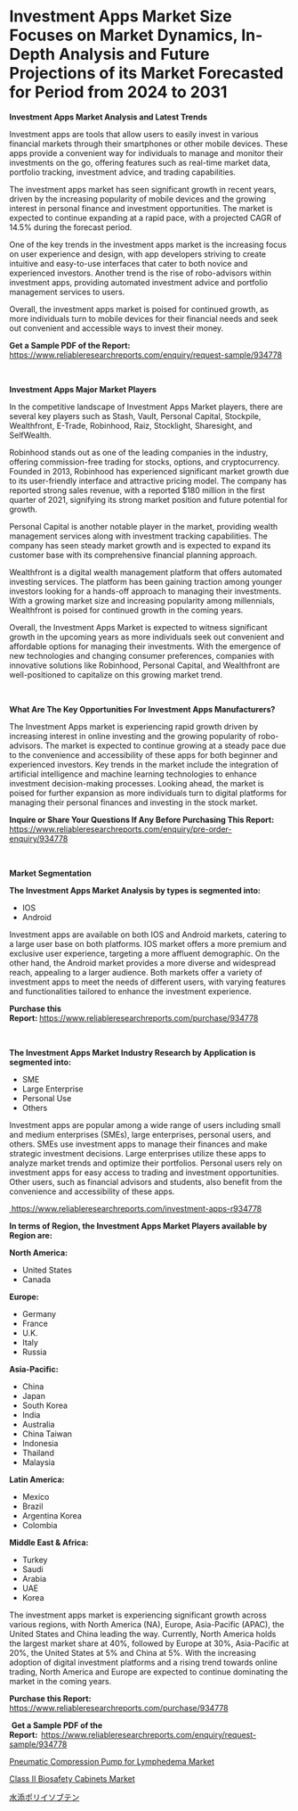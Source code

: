 <p><h1>Investment Apps Market Size Focuses on Market Dynamics, In-Depth Analysis and Future Projections of its Market Forecasted for Period from 2024 to 2031</h1></p><p><strong>Investment Apps Market Analysis and Latest Trends</strong></p>
<p><p>Investment apps are tools that allow users to easily invest in various financial markets through their smartphones or other mobile devices. These apps provide a convenient way for individuals to manage and monitor their investments on the go, offering features such as real-time market data, portfolio tracking, investment advice, and trading capabilities.</p><p>The investment apps market has seen significant growth in recent years, driven by the increasing popularity of mobile devices and the growing interest in personal finance and investment opportunities. The market is expected to continue expanding at a rapid pace, with a projected CAGR of 14.5% during the forecast period.</p><p>One of the key trends in the investment apps market is the increasing focus on user experience and design, with app developers striving to create intuitive and easy-to-use interfaces that cater to both novice and experienced investors. Another trend is the rise of robo-advisors within investment apps, providing automated investment advice and portfolio management services to users.</p><p>Overall, the investment apps market is poised for continued growth, as more individuals turn to mobile devices for their financial needs and seek out convenient and accessible ways to invest their money.</p></p>
<p><strong>Get a Sample PDF of the Report:&nbsp;</strong> <a href="https://www.reliableresearchreports.com/enquiry/request-sample/934778">https://www.reliableresearchreports.com/enquiry/request-sample/934778</a></p>
<p>&nbsp;</p>
<p><strong>Investment Apps Major Market Players</strong></p>
<p><p>In the competitive landscape of Investment Apps Market players, there are several key players such as Stash, Vault, Personal Capital, Stockpile, Wealthfront, E-Trade, Robinhood, Raiz, Stocklight, Sharesight, and SelfWealth.</p><p>Robinhood stands out as one of the leading companies in the industry, offering commission-free trading for stocks, options, and cryptocurrency. Founded in 2013, Robinhood has experienced significant market growth due to its user-friendly interface and attractive pricing model. The company has reported strong sales revenue, with a reported $180 million in the first quarter of 2021, signifying its strong market position and future potential for growth.</p><p>Personal Capital is another notable player in the market, providing wealth management services along with investment tracking capabilities. The company has seen steady market growth and is expected to expand its customer base with its comprehensive financial planning approach.</p><p>Wealthfront is a digital wealth management platform that offers automated investing services. The platform has been gaining traction among younger investors looking for a hands-off approach to managing their investments. With a growing market size and increasing popularity among millennials, Wealthfront is poised for continued growth in the coming years.</p><p>Overall, the Investment Apps Market is expected to witness significant growth in the upcoming years as more individuals seek out convenient and affordable options for managing their investments. With the emergence of new technologies and changing consumer preferences, companies with innovative solutions like Robinhood, Personal Capital, and Wealthfront are well-positioned to capitalize on this growing market trend.</p></p>
<p>&nbsp;</p>
<p><strong>What Are The Key Opportunities For Investment Apps Manufacturers?</strong></p>
<p><p>The Investment Apps market is experiencing rapid growth driven by increasing interest in online investing and the growing popularity of robo-advisors. The market is expected to continue growing at a steady pace due to the convenience and accessibility of these apps for both beginner and experienced investors. Key trends in the market include the integration of artificial intelligence and machine learning technologies to enhance investment decision-making processes. Looking ahead, the market is poised for further expansion as more individuals turn to digital platforms for managing their personal finances and investing in the stock market.</p></p>
<p><strong>Inquire or Share Your Questions If Any Before Purchasing This Report:</strong> <a href="https://www.reliableresearchreports.com/enquiry/pre-order-enquiry/934778">https://www.reliableresearchreports.com/enquiry/pre-order-enquiry/934778</a></p>
<p>&nbsp;</p>
<p><strong>Market Segmentation</strong></p>
<p><strong>The Investment Apps Market Analysis by types is segmented into:</strong></p>
<p><ul><li>IOS</li><li>Android</li></ul></p>
<p><p>Investment apps are available on both IOS and Android markets, catering to a large user base on both platforms. IOS market offers a more premium and exclusive user experience, targeting a more affluent demographic. On the other hand, the Android market provides a more diverse and widespread reach, appealing to a larger audience. Both markets offer a variety of investment apps to meet the needs of different users, with varying features and functionalities tailored to enhance the investment experience.</p></p>
<p><strong>Purchase this Report:&nbsp;</strong><a href="https://www.reliableresearchreports.com/purchase/934778">https://www.reliableresearchreports.com/purchase/934778</a></p>
<p>&nbsp;</p>
<p><strong>The Investment Apps Market Industry Research by Application is segmented into:</strong></p>
<p><ul><li>SME</li><li>Large Enterprise</li><li>Personal Use</li><li>Others</li></ul></p>
<p><p>Investment apps are popular among a wide range of users including small and medium enterprises (SMEs), large enterprises, personal users, and others. SMEs use investment apps to manage their finances and make strategic investment decisions. Large enterprises utilize these apps to analyze market trends and optimize their portfolios. Personal users rely on investment apps for easy access to trading and investment opportunities. Other users, such as financial advisors and students, also benefit from the convenience and accessibility of these apps.</p></p>
<p><a href="https://www.reliableresearchreports.com/investment-apps-r934778">&nbsp;https://www.reliableresearchreports.com/investment-apps-r934778</a></p>
<p><strong>In terms of Region, the Investment Apps Market Players available by Region are:</strong></p>
<p>
    <p> <strong> North America: </strong>
        <ul>
            <li>United States</li>
            <li>Canada</li>
        </ul>
        </p> 
    <p> <strong> Europe: </strong>
        <ul>
            <li>Germany</li>
            <li>France</li>
            <li>U.K.</li>
            <li>Italy</li>
            <li>Russia</li>
        </ul>
        </p> 
    <p> <strong> Asia-Pacific: </strong>
        <ul>
            <li>China</li>
            <li>Japan</li>
            <li>South Korea</li>
            <li>India</li>
            <li>Australia</li>
            <li>China Taiwan</li>
            <li>Indonesia</li>
            <li>Thailand</li>
            <li>Malaysia</li>
        </ul>
        </p> 
    <p> <strong> Latin America: </strong>
        <ul>
            <li>Mexico</li>
            <li>Brazil</li>
            <li>Argentina Korea</li>
            <li>Colombia</li>
        </ul>
        </p> 
    <p> <strong> Middle East & Africa: </strong>
        <ul>
            <li>Turkey</li>
            <li>Saudi</li>
            <li>Arabia</li>
            <li>UAE</li>
            <li>Korea</li>
        </ul>
    </p>
    </p>
<p><p>The investment apps market is experiencing significant growth across various regions, with North America (NA), Europe, Asia-Pacific (APAC), the United States and China leading the way. Currently, North America holds the largest market share at 40%, followed by Europe at 30%, Asia-Pacific at 20%, the United States at 5% and China at 5%. With the increasing adoption of digital investment platforms and a rising trend towards online trading, North America and Europe are expected to continue dominating the market in the coming years.</p></p>
<p><strong>Purchase this Report: </strong><a href="https://www.reliableresearchreports.com/purchase/934778">https://www.reliableresearchreports.com/purchase/934778</a></p>
<p>&nbsp;<strong>Get a Sample PDF of the Report:&nbsp;&nbsp;</strong><a href="https://www.reliableresearchreports.com/enquiry/request-sample/934778">https://www.reliableresearchreports.com/enquiry/request-sample/934778</a></p>
<p><strong></strong></p>
<p><p><a href="https://github.com/thuyvuongpk111/Market-Research-Report-List-1/blob/main/pneumatic-compression-pump-for-lymphedema-market.md">Pneumatic Compression Pump for Lymphedema Market</a></p><p><a href="https://github.com/ayamsauke86/Market-Research-Report-List-1/blob/main/class-ii-biosafety-cabinets-market.md">Class II Biosafety Cabinets Market</a></p><p><a href="https://github.com/FredaJerde/Market-Research-Report-List-1/blob/main/9798809174471.md">水添ポリイソブテン</a></p></p>